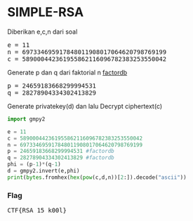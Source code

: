 <h1><b>SIMPLE-RSA</b></h1>
<p>Diberikan e,c,n dari soal</p>
<pre>
e = 11
n = 697334695917848011908017064620798769199
c = 589000442361955862116096782383253550042
</pre>
<p>Generate p dan q dari faktorial n <a href="factordb">factordb</a></p>
<pre>
p = 24659183668299994531
q = 28278904334302413829
</pre>
<p> Generate privatekey(d) dan lalu Decrypt ciphertext(c)

```python
import gmpy2

e = 11
c = 589000442361955862116096782383253550042
n = 697334695917848011908017064620798769199
p = 24659183668299994531 #factordb
q = 28278904334302413829 #factordb
phi = (p-1)*(q-1) 
d = gmpy2.invert(e,phi)
print(bytes.fromhex(hex(pow(c,d,n))[2:]).decode("ascii"))
```

<h3><b>Flag</b></h3>
<pre>
CTF{RSA_15_k00l}
</pre>

